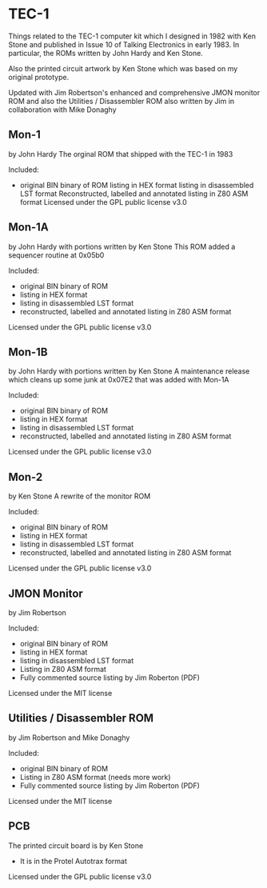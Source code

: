 # TEC-1

Things related to the TEC-1 computer kit which I designed in 1982 with Ken Stone
and published in Issue 10 of Talking Electronics in early 1983. In particular, the ROMs written by
John Hardy and Ken Stone.

Also the printed circuit artwork by Ken Stone which was based on my original prototype.

Updated with Jim Robertson's enhanced and comprehensive JMON monitor ROM
and also the Utilities / Disassembler ROM also written by Jim in collaboration with Mike Donaghy

## Mon-1
by John Hardy
The orginal ROM that shipped with the TEC-1 in 1983

Included:
- original BIN binary of ROM
listing in HEX format
listing in disassembled LST format
Reconstructed, labelled and annotated listing in Z80 ASM format
Licensed under the GPL public license v3.0

## Mon-1A
by John Hardy with portions written by Ken Stone
This ROM added a sequencer routine at 0x05b0

Included:
- original BIN binary of ROM
- listing in HEX format
- listing in disassembled LST format
- reconstructed, labelled and annotated listing in Z80 ASM format

Licensed under the GPL public license v3.0

## Mon-1B
by John Hardy with portions written by Ken Stone
A maintenance release which cleans up some junk at 0x07E2 that was added with Mon-1A

Included:
- original BIN binary of ROM
- listing in HEX format
- listing in disassembled LST format
- reconstructed, labelled and annotated listing in Z80 ASM format

Licensed under the GPL public license v3.0

## Mon-2
by Ken Stone
A rewrite of the monitor ROM

Included:
- original BIN binary of ROM
- listing in HEX format
- listing in disassembled LST format
- reconstructed, labelled and annotated listing in Z80 ASM format

Licensed under the GPL public license v3.0

## JMON Monitor
by Jim Robertson

Included:
- original BIN binary of ROM
- listing in HEX format
- listing in disassembled LST format
- Listing in Z80 ASM format
- Fully commented source listing by Jim Roberton (PDF)

Licensed under the MIT license

## Utilities / Disassembler ROM
by Jim Robertson and Mike Donaghy

Included:
- original BIN binary of ROM
- Listing in Z80 ASM format (needs more work)
- Fully commented source listing by Jim Roberton (PDF)

Licensed under the MIT license

## PCB
The printed circuit board is by Ken Stone
- It is in the Protel Autotrax format

Licensed under the GPL public license v3.0
